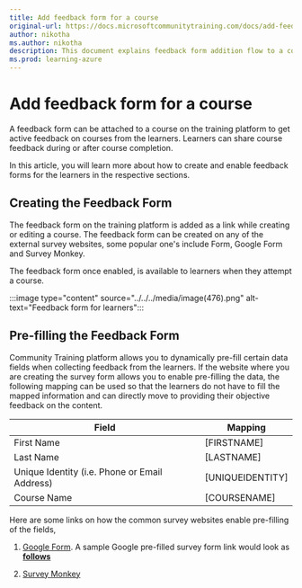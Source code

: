 ```yaml
---
title: Add feedback form for a course
original-url: https://docs.microsoftcommunitytraining.com/docs/add-feedback-form-for-a-course
author: nikotha
ms.author: nikotha
description: This document explains feedback form addition flow to a course.
ms.prod: learning-azure
---
```


# Add feedback form for a course

A feedback form can be attached to a course on the training platform to get active feedback on courses from the learners. Learners can share course feedback during or after course completion.

In this article, you will learn more about how to create and enable feedback forms for the learners in the respective sections.

## Creating the Feedback Form

The feedback form on the training platform is added as a link while creating or editing a course. The feedback form can be created on any of the external survey websites, some popular one's include  Form, Google Form and Survey Monkey.

The feedback form once enabled, is available to learners when they attempt a course.

:::image type="content" source="../../../media/image(476).png" alt-text="Feedback form for learners":::

## Pre-filling the Feedback Form

 Community Training platform allows you to dynamically pre-fill certain data fields when collecting feedback from the learners.
If the website where you are creating the survey form allows you to enable pre-filling the data, the following mapping can be used so that the learners do not have to fill the mapped information and can directly move to providing their objective feedback on the content.

| Field | Mapping |
| --- | --- |
| First Name | [FIRSTNAME] |
| Last Name | [LASTNAME]  |
| Unique Identity (i.e. Phone or Email Address) | [UNIQUEIDENTITY]  |
| Course Name | [COURSENAME]  |

Here are some links on how the common survey websites enable pre-filling of the fields,

1. [Google Form](https://trevorfox.com/2015/06/dynamically-pre-fill-google-forms-with-mailchimp-merge-tags/). A sample Google pre-filled survey form link would look as [**follows**](https://docs.google.com/forms/d/e/1FAIpQLSdNE8AhxWZKuhZEh6wVBALcjuERbv6G0QSkQThL6243OHCupQ/viewform?usp=pp_url&entry.938410210=%5BFIRSTNAME%5D&entry.1375580399=%5BLASTNAME%5D&entry.1971970342=%5BCOURSENAME%5D)

2. [Survey Monkey](https://help.surveymonkey.com/articles/en_US/kb/What-are-custom-variables-and-how-do-I-use-them)
